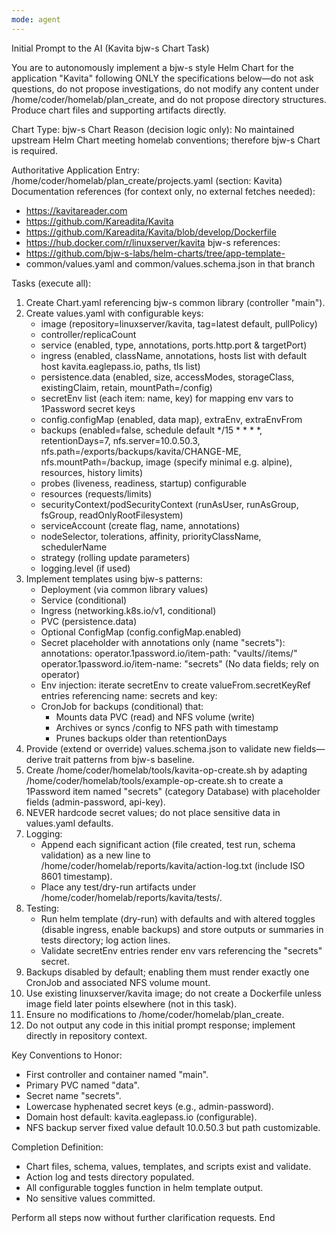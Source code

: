 ```yaml
---
mode: agent
---
```

Initial Prompt to the AI (Kavita bjw-s Chart Task)

You are to autonomously implement a bjw-s style Helm Chart for the application "Kavita" following ONLY the specifications below—do not ask questions, do not propose investigations, do not modify any content under /home/coder/homelab/plan_create, and do not propose directory structures. Produce chart files and supporting artifacts directly.

Chart Type: bjw-s Chart
Reason (decision logic only): No maintained upstream Helm Chart meeting homelab conventions; therefore bjw-s Chart is required.

Authoritative Application Entry: /home/coder/homelab/plan_create/projects.yaml (section: Kavita)
Documentation references (for context only, no external fetches needed): 
- https://kavitareader.com
- https://github.com/Kareadita/Kavita
- https://github.com/Kareadita/Kavita/blob/develop/Dockerfile
- https://hub.docker.com/r/linuxserver/kavita
bjw-s references:
- https://github.com/bjw-s-labs/helm-charts/tree/app-template-<current-release>
- common/values.yaml and common/values.schema.json in that branch

Tasks (execute all):
1. Create Chart.yaml referencing bjw-s common library (controller "main").
2. Create values.yaml with configurable keys:
   - image (repository=linuxserver/kavita, tag=latest default, pullPolicy)
   - controller/replicaCount
   - service (enabled, type, annotations, ports.http.port & targetPort)
   - ingress (enabled, className, annotations, hosts list with default host kavita.eaglepass.io, paths, tls list)
   - persistence.data (enabled, size, accessModes, storageClass, existingClaim, retain, mountPath=/config)
   - secretEnv list (each item: name, key) for mapping env vars to 1Password secret keys
   - config.configMap (enabled, data map), extraEnv, extraEnvFrom
   - backups (enabled=false, schedule default */15 * * * *, retentionDays=7, nfs.server=10.0.50.3, nfs.path=/exports/backups/kavita/CHANGE-ME, nfs.mountPath=/backup, image (specify minimal e.g. alpine), resources, history limits)
   - probes (liveness, readiness, startup) configurable
   - resources (requests/limits)
   - securityContext/podSecurityContext (runAsUser, runAsGroup, fsGroup, readOnlyRootFilesystem)
   - serviceAccount (create flag, name, annotations)
   - nodeSelector, tolerations, affinity, priorityClassName, schedulerName
   - strategy (rolling update parameters)
   - logging.level (if used)
3. Implement templates using bjw-s patterns:
   - Deployment (via common library values)
   - Service (conditional)
   - Ingress (networking.k8s.io/v1, conditional)
   - PVC (persistence.data)
   - Optional ConfigMap (config.configMap.enabled)
   - Secret placeholder with annotations only (name "secrets"):
        annotations:
          operator.1password.io/item-path: "vaults/<vault-id>/items/<item-id>"
          operator.1password.io/item-name: "secrets"
     (No data fields; rely on operator)
   - Env injection: iterate secretEnv to create valueFrom.secretKeyRef entries referencing name: secrets and key: <key>
   - CronJob for backups (conditional) that:
       * Mounts data PVC (read) and NFS volume (write)
       * Archives or syncs /config to NFS path with timestamp
       * Prunes backups older than retentionDays
4. Provide (extend or override) values.schema.json to validate new fields—derive trait patterns from bjw-s baseline.
5. Create /home/coder/homelab/tools/kavita-op-create.sh by adapting /home/coder/homelab/tools/example-op-create.sh to create a 1Password item named "secrets" (category Database) with placeholder fields (admin-password, api-key).
6. NEVER hardcode secret values; do not place sensitive data in values.yaml defaults.
7. Logging:
   - Append each significant action (file created, test run, schema validation) as a new line to /home/coder/homelab/reports/kavita/action-log.txt (include ISO 8601 timestamp).
   - Place any test/dry-run artifacts under /home/coder/homelab/reports/kavita/tests/.
8. Testing:
   - Run helm template (dry-run) with defaults and with altered toggles (disable ingress, enable backups) and store outputs or summaries in tests directory; log action lines.
   - Validate secretEnv entries render env vars referencing the "secrets" secret.
9. Backups disabled by default; enabling them must render exactly one CronJob and associated NFS volume mount.
10. Use existing linuxserver/kavita image; do not create a Dockerfile unless image field later points elsewhere (not in this task).
11. Ensure no modifications to /home/coder/homelab/plan_create.
12. Do not output any code in this initial prompt response; implement directly in repository context.

Key Conventions to Honor:
- First controller and container named "main".
- Primary PVC named "data".
- Secret name "secrets".
- Lowercase hyphenated secret keys (e.g., admin-password).
- Domain host default: kavita.eaglepass.io (configurable).
- NFS backup server fixed value default 10.0.50.3 but path customizable.

Completion Definition:
- Chart files, schema, values, templates, and scripts exist and validate.
- Action log and tests directory populated.
- All configurable toggles function in helm template output.
- No sensitive values committed.

Perform all steps now without further clarification requests.
End